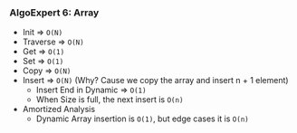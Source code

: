 ### AlgoExpert 6: Array

- Init => `O(N)`
- Traverse => `O(N)`
- Get => `O(1)`
- Set => `O(1)`
- Copy => `O(N)`
- Insert => `O(N)` (Why? Cause we copy the array and insert n + 1 element)
  - Insert End in Dynamic => `O(1)`
  - When Size is full, the next insert is `O(n)`
- Amortized Analysis
  - Dynamic Array insertion is `O(1)`, but edge cases it is `O(n)`
